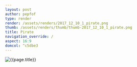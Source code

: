 ```yaml
---
layout: post
author: pepfof
type: render
render: /assets/renders/2017_12_10_1_pirate.png
thumb: /assets/renders/thumb/thumb-2017_12_10_1_pirate.png
title: Pirate
navigation_override: /
aspect: 16:9
domcol: ^c5dbe3
---
```


<!--USER BEGIN 1-->

<!--USER END 1-->
<img src = "{{ page.render }}" class="image_main" alt="{{page.title}}">

<!--USER BEGIN 2-->

<!--USER END 2-->

